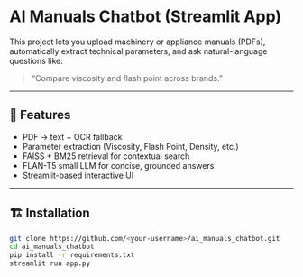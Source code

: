 # AI Manuals Chatbot (Streamlit App)

This project lets you upload machinery or appliance manuals (PDFs), automatically extract technical parameters, and ask natural-language questions like:

> “Compare viscosity and flash point across brands.”

---

## 🧰 Features
- PDF → text + OCR fallback
- Parameter extraction (Viscosity, Flash Point, Density, etc.)
- FAISS + BM25 retrieval for contextual search
- FLAN-T5 small LLM for concise, grounded answers
- Streamlit-based interactive UI

---

## 🏗️ Installation

```bash
git clone https://github.com/<your-username>/ai_manuals_chatbot.git
cd ai_manuals_chatbot
pip install -r requirements.txt
streamlit run app.py
